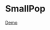# SmallPop

[Demo](http://htmlpreview.github.io/?https://raw.githubusercontent.com/silvio-r/spop/develop/index.html)

